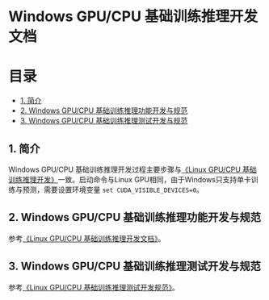 # Windows GPU/CPU 基础训练推理开发文档

# 目录

- [1. 简介](#1)
- [2. Windows GPU/CPU 基础训练推理功能开发与规范](#2)
- [3. Windows GPU/CPU 基础训练推理测试开发与规范](#3)

<a name="1"></a>

## 1. 简介

Windows GPU/CPU 基础训练推理开发过程主要步骤与[《Linux GPU/CPU 基础训练推理开发》](../train_infer_python/README.md)一致。启动命令与Linux GPU相同，由于Windows只支持单卡训练与预测，需要设置环境变量 `set CUDA_VISIBLE_DEVICES=0`。

<a name="2"></a>

## 2. Windows GPU/CPU 基础训练推理功能开发与规范

参考[《Linux GPU/CPU 基础训练推理开发文档》](../train_infer_python/README.md)。

<a name="3"></a>

## 3. Windows GPU/CPU 基础训练推理测试开发与规范

参考[《Linux GPU/CPU 基础训练推理测试开发规范》](../train_infer_python/test_train_infer_python.md)。
